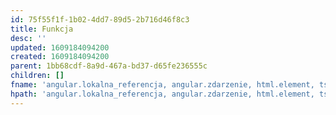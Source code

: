```yaml
---
id: 75f55f1f-1b02-4dd7-89d5-2b716d46f8c3
title: Funkcja
desc: ''
updated: 1609184094200
created: 1609184094200
parent: 1bb68cdf-8a9d-467a-bd37-d65fe236555c
children: []
fname: 'angular.lokalna_referencja, angular.zdarzenie, html.element, ts.funkcja'
hpath: 'angular.lokalna_referencja, angular.zdarzenie, html.element, ts.funkcja'
---
```




